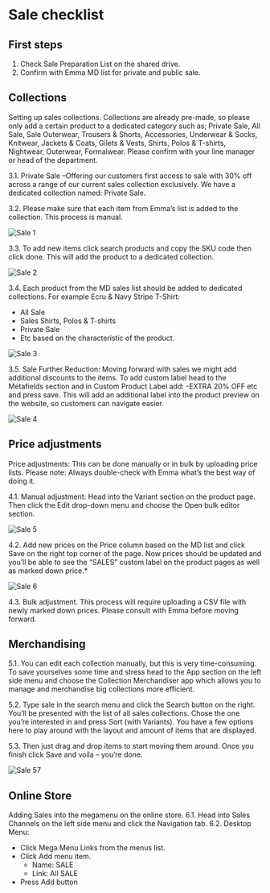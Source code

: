 # Sale checklist

## First steps
1.	Check Sale Preparation List on the shared drive. 
2.	Confirm with Emma MD list for private and public sale.

## Collections
Setting up sales collections. Collections are already pre-made, so please only add a certain product to a dedicated category such as; Private Sale, All Sale, Sale Outerwear, Trousers & Shorts, Accessories, Underwear & Socks, Knitwear, Jackets & Coats, Gilets & Vests, Shirts, Polos & T-shirts, Nightwear, Outerwear, Formalwear. Please confirm with your line manager or head of the department. 

3.1. Private Sale –Offering our customers first access to sale with 30% off across a range of our current sales collection exclusively. We have a dedicated collection named: Private Sale.
    
3.2. Please make sure that each item from Emma’s list is added to the collection. This process is manual.

![Sale 1](/_media/sale1.jpg ':size=50%')
 
3.3. To add new items click search products and copy the SKU code then click done. This will add the product to a dedicated collection.

![Sale 2](/_media/sale2.jpg ':size=50%')
 
3.4. Each product from the MD sales list should be added to dedicated collections. For example Ecru & Navy Stripe T-Shirt: 
* All Sale
* Sales Shirts, Polos & T-shirts 
* Private Sale 
* Etc based on the characteristic of the product. 

![Sale 3](/_media/sale3.jpg ':size=50%')
 
3.5. Sale Further Reduction: 
Moving forward with sales we might add additional discounts to the items. To add custom label head to the Metafields section and in Custom Product Label add: -EXTRA 20% OFF etc and press save. This will add an additional label into the product preview on the website, so customers can navigate easier.

![Sale 4](/_media/sale4.jpg ':size=50%')

## Price adjustments
Price adjustments: This can be done manually or in bulk by uploading price lists. Please note: Always double-check with Emma what’s the best way of doing it. 

4.1. Manual adjustment: 
Head into the Variant section on the product page. Then click the Edit drop-down menu and choose the Open bulk editor section.
  
![Sale 5](/_media/sale5.jpg ':size=50%')  
  
4.2. Add new prices on the Price column based on the MD list and click Save on the right top corner of the page. Now prices should be updated and you’ll be able to see the “SALES” custom label on the product pages as well as marked down price.*

![Sale 6](/_media/sale6.jpg ':size=50%')

4.3. Bulk adjustment. 
This process will require uploading a CSV file with newly marked down prices. Please consult with Emma before moving forward.  

## Merchandising
5.1. You can edit each collection manually, but this is very time-consuming. To save yourselves some time and stress head to the App section on the left side menu and choose the Collection Merchandiser app which allows you to manage and merchandise big collections more efficient. 

5.2. Type sale in the search menu and click the Search button on the right. You’ll be presented with the list of all sales collections. Chose the one you’re interested in and press Sort (with Variants). You have a few options here to play around with the layout and amount of items that are displayed. 

5.3. Then just drag and drop items to start moving them around. Once you finish click Save and voila – you’re done.

![Sale 57](/_media/sale7.jpg ':size=50%')

## Online Store
Adding Sales into the megamenu on the online store. 
6.1. Head into Sales Channels on the left side menu and click the Navigation tab. 
6.2. Desktop Menu: 
* Click Mega Menu Links from the menus list. 
* Click Add menu item. 
    * Name: SALE 
    * Link: All SALE 
* Press Add button
